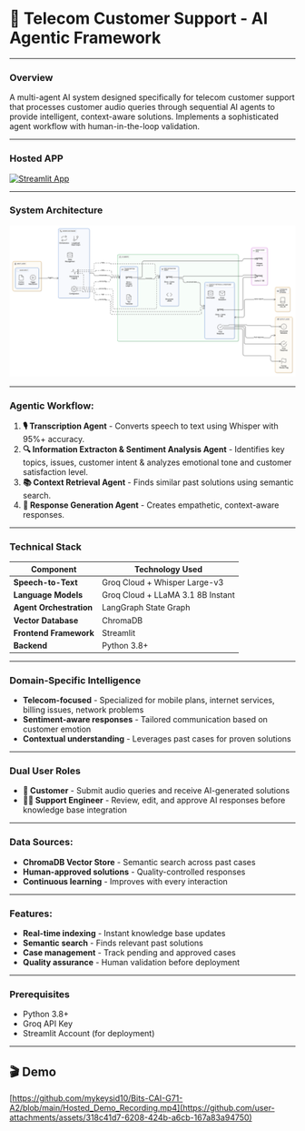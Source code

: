 # 🎯 Telecom Customer Support - AI Agentic Framework

---

### Overview

A multi-agent AI system designed specifically for telecom customer support that processes customer audio queries through sequential AI agents to provide intelligent, context-aware solutions. Implements a sophisticated agent workflow with human-in-the-loop validation.

---

### Hosted APP

[![Streamlit App](https://static.streamlit.io/badges/streamlit_badge_black_white.svg)](https://devpost-it-hacks-25-hackathon.streamlit.app/)

---

### System Architecture

![System Architecture](system_architecture.png)

---

### Agentic Workflow:
1. **🎙️ Transcription Agent** - Converts speech to text using Whisper with 95%+ accuracy.
2. **🔍 Information Extracton & Sentiment Analysis Agent** - Identifies key topics, issues, customer intent & analyzes emotional tone and customer satisfaction level.
3. **📚 Context Retrieval Agent** - Finds similar past solutions using semantic search.
4. **💬 Response Generation Agent** - Creates empathetic, context-aware responses.

---

### Technical Stack
| Component | Technology Used |
|-----------|-----------------|
| **Speech-to-Text** | Groq Cloud + Whisper Large-v3 |
| **Language Models** | Groq Cloud + LLaMA 3.1 8B Instant |
| **Agent Orchestration** | LangGraph State Graph |
| **Vector Database** | ChromaDB |
| **Frontend Framework** | Streamlit |
| **Backend** | Python 3.8+ |

---

### Domain-Specific Intelligence
- **Telecom-focused** - Specialized for mobile plans, internet services, billing issues, network problems
- **Sentiment-aware responses** - Tailored communication based on customer emotion
- **Contextual understanding** - Leverages past cases for proven solutions

---

### Dual User Roles
- **👤 Customer** - Submit audio queries and receive AI-generated solutions
- **👨‍💼 Support Engineer** - Review, edit, and approve AI responses before knowledge base integration

---

### Data Sources:
- **ChromaDB Vector Store** - Semantic search across past cases
- **Human-approved solutions** - Quality-controlled responses
- **Continuous learning** - Improves with every interaction

---

### Features:
- **Real-time indexing** - Instant knowledge base updates
- **Semantic search** - Finds relevant past solutions
- **Case management** - Track pending and approved cases
- **Quality assurance** - Human validation before deployment

---

### Prerequisites
- Python 3.8+
- Groq API Key
- Streamlit Account (for deployment)

---

## 🎬 Demo

[https://github.com/mykeysid10/Bits-CAI-G71-A2/blob/main/Hosted_Demo_Recording.mp4](https://github.com/user-attachments/assets/318c41d7-6208-424b-a6cb-167a83a94750)
